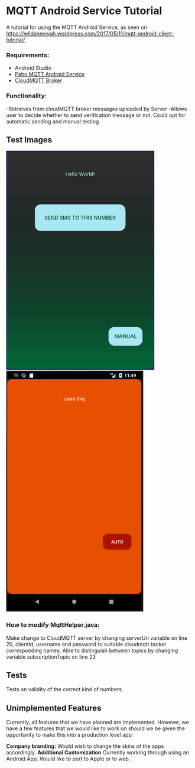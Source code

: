 # MQTT Android Service Tutorial
A tutorial for using the MQTT Android Service, as seen on https://wildanmsyah.wordpress.com/2017/05/11/mqtt-android-client-tutorial/

### Requirements:
- Android Studio
- [Paho MQTT Android Service](https://github.com/eclipse/paho.mqtt.android)
- [CloudMQTT Broker](https://www.cloudmqtt.com/)

### Functionality:
  -Retrieves from cloudMQTT broker messages uploaded by Server
  -Allows user to decide whether to send verification message or not. Could opt for automatic sending and manual testing
## Test Images
  ![SMS1](SMS3.png)
  ![SMS2](SMS2.png)
### How to modify MqttHelper.java:
  Make change to CloudMQTT server by changing serverUri variable on line 20, clientId, username and password to suitable cloudmqtt broker corresponding names.
  Able to distinguish between topics by changing variable subscriptionTopic on line 23
## Tests
Tests on validity of the correct kind of numbers. 
## Unimplemented Features

Currently, all features that we have planned are implemented. However, we have a few features that we would like to work on should we be given the opportunity to make this into a production level app:

**Company branding:** Would wish to change the skins of the apps accordingly. 
**Additional Customization** Currently working through using an Android App. Would like to port to Apple or to web. 
